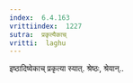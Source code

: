 ```yaml
---
index:  6.4.163
vrittiindex:  1227
sutra:  प्रकृत्यैकाच्
vritti:  laghu 
---
```


इष्ठादिष्वेकाच् प्रकृत्या स्यात्. श्रेष्ठः, श्रेयान्..

